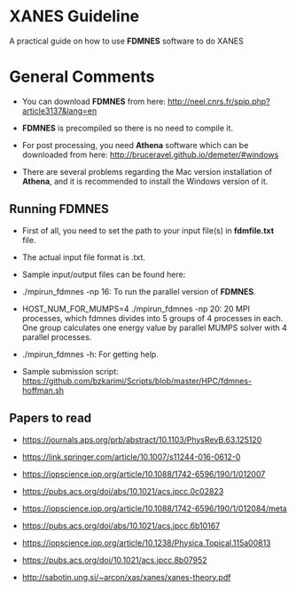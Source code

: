 # XANES Guideline
A practical guide on how to use **FDMNES** software to do XANES

# General Comments

* You can download **FDMNES** from here: http://neel.cnrs.fr/spip.php?article3137&lang=en

* **FDMNES** is precompiled so there is no need to compile it.

* For post processing, you need **Athena** software which can be downloaded from here: http://bruceravel.github.io/demeter/#windows

* There are several problems regarding the Mac version installation of **Athena**, and it is recommended to install the Windows version of it. 

## Running FDMNES

* First of all, you need to set the path to your input file(s) in **fdmfile.txt** file.

* The actual input file format is .txt.

* Sample input/output files can be found here: 

* ./mpirun_fdmnes -np 16: To run the parallel version of **FDMNES**.

* HOST_NUM_FOR_MUMPS=4 ./mpirun_fdmnes -np 20: 20 MPI processes, which fdmnes divides into 5 groups of 4 processes in each. One group calculates one energy value by parallel MUMPS solver with 4 parallel processes.

* ./mpirun_fdmnes -h: For getting help.

* Sample submission script: https://github.com/bzkarimi/Scripts/blob/master/HPC/fdmnes-hoffman.sh

## Papers to read

* https://journals.aps.org/prb/abstract/10.1103/PhysRevB.63.125120

* https://link.springer.com/article/10.1007/s11244-016-0612-0

* https://iopscience.iop.org/article/10.1088/1742-6596/190/1/012007

* https://pubs.acs.org/doi/abs/10.1021/acs.jpcc.0c02823

* https://iopscience.iop.org/article/10.1088/1742-6596/190/1/012084/meta

* https://pubs.acs.org/doi/abs/10.1021/acs.jpcc.6b10167

* https://iopscience.iop.org/article/10.1238/Physica.Topical.115a00813

* https://pubs.acs.org/doi/10.1021/acs.jpcc.8b07952

* http://sabotin.ung.si/~arcon/xas/xanes/xanes-theory.pdf
